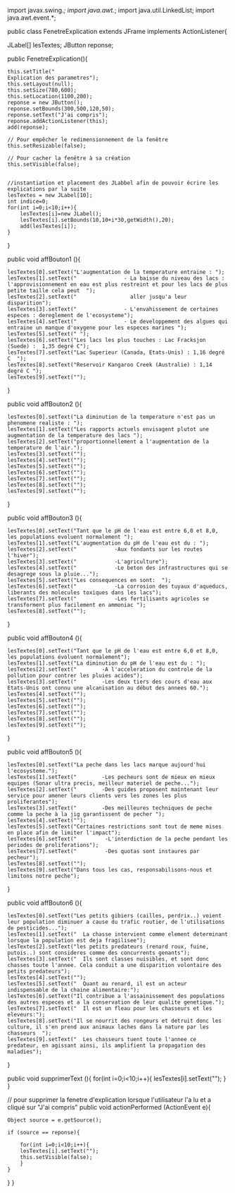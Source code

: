 import javax.swing.*;
import java.awt.*; 
import java.util.LinkedList; 
import java.awt.event.*;

public class FenetreExplication extends JFrame implements ActionListener{

JLabel[] lesTextes;
JButton reponse;

public FenetreExplication(){

	this.setTitle("                                                          Explication des parametres");
	this.setLayout(null);
	this.setSize(780,600);
	this.setLocation(1100,200);
	reponse = new JButton();
	reponse.setBounds(300,500,120,50);
	reponse.setText("J'ai compris"); 
	reponse.addActionListener(this);
	add(reponse); 

	// Pour empêcher le redimensionnement de la fenêtre
	this.setResizable(false);

	// Pour cacher la fenêtre à sa création
	this.setVisible(false);
	
	
	//instantiation et placement des JLabbel afin de pouvoir écrire les explications par la suite
	lesTextes = new JLabel[10]; 
	int indice=0;
	for(int i=0;i<10;i++){
		lesTextes[i]=new JLabel();
		lesTextes[i].setBounds(10,10+i*30,getWidth(),20); 
		add(lesTextes[i]);       
	}
	
	
}

public void affBouton1 (){
	
	lesTextes[0].setText("L'augmentation de la temperature entraine : ");
	lesTextes[1].setText("               - La baisse du niveau des lacs : l'approvisionnement en eau est plus restreint et pour les lacs de plus petite taille cela peut  ");
	lesTextes[2].setText("                 aller jusqu'a leur disparition");
	lesTextes[3].setText("               - L'envahissement de certaines especes : dereglement de l'ecosysteme");
	lesTextes[4].setText("               - Le developpement des algues qui entraine un manque d'oxygene pour les especes marines ");
	lesTextes[5].setText(" ");
	lesTextes[6].setText("Les lacs les plus touches : Lac Fracksjon (Suede) :  1,35 degré C");					 
	lesTextes[7].setText("Lac Superieur (Canada, Etats-­Unis) : 1,16 degré C  ");
	lesTextes[8].setText("Reservoir Kangaroo Creek (Australie) : 1,14 degré C ");   
	lesTextes[9].setText("");  

	
}

public void affBouton2 (){
	
	lesTextes[0].setText("La diminution de la temperature n'est pas un phenomene realiste : ");
	lesTextes[1].setText("Les rapports actuels envisagent plutot une augmentation de la temperature des lacs ");
	lesTextes[2].setText("proportionnellement a l'augmentation de la temperature de l'air.");
	lesTextes[3].setText("");
	lesTextes[4].setText("");
	lesTextes[5].setText("");
	lesTextes[6].setText("");
	lesTextes[7].setText("");   
	lesTextes[8].setText("");  
	lesTextes[9].setText("");
	
}

public void affBouton3 (){
			
	lesTextes[0].setText("Tant que le pH de l'eau est entre 6,0 et 8,0, les populations evoluent normalement ");
	lesTextes[1].setText("L'augmentation du pH de l'eau est du : ");
	lesTextes[2].setText("            -Aux fondants sur les routes l'hiver");
	lesTextes[3].setText("            -L'agriculture");
	lesTextes[4].setText("            -Le beton des infrastructures qui se desagrege sous la pluie...");
	lesTextes[5].setText("Les consequences en sont:  ");
	lesTextes[6].setText("            -La corrosion des tuyaux d'aqueducs, liberants des molecules toxiques dans les lacs");					 
	lesTextes[7].setText("            -Les fertilisants agricoles se transforment plus facilement en ammoniac ");
	lesTextes[8].setText("");
			
}

public void affBouton4 (){
			
	lesTextes[0].setText("Tant que le pH de l'eau est entre 6,0 et 8,0, les populations évoluent normalement");
	lesTextes[1].setText("La diminution du pH de l'eau est du : ");
	lesTextes[2].setText("        -A l'acceleration du controle de la pollution pour contrer les pluies acides");
	lesTextes[3].setText("        -Les deux tiers des cours d'eau aux Etats-Unis ont connu une alcanisation au début des annees 60.");
	lesTextes[4].setText("");
	lesTextes[5].setText("");
	lesTextes[6].setText("");
	lesTextes[7].setText("");
	lesTextes[8].setText("");
	lesTextes[9].setText("");
	
}

public void affBouton5 (){
	
	lesTextes[0].setText("La peche dans les lacs marque aujourd'hui l'ecosysteme.");
	lesTextes[1].setText("        -Les pecheurs sont de mieux en mieux equipes (Sonar ultra precis, meilleur materiel de peche...");
	lesTextes[2].setText("        -Des guides proposent maintenant leur service pour amener leurs clients vers les zones les plus proliferantes");
	lesTextes[3].setText("        -Des meilleures techniques de peche comme la peche à la jig garantissent de pecher ");
	lesTextes[4].setText("");
	lesTextes[5].setText("Certaines restrictions sont tout de meme mises en place afin de limiter l'impact");
	lesTextes[6].setText("         -L'interdiction de la peche pendant les periodes de proliferations");
	lesTextes[7].setText("         -Des quotas sont instaures par pecheur");
	lesTextes[8].setText("");
	lesTextes[9].setText("Dans tous les cas, responsabilisons-nous et limitons notre peche");
	
}

public void affBouton6 (){
	
	lesTextes[0].setText("Les petits gibiers (cailles, perdrix..) voient leur population diminuer a cause du trafic routier, de l'utilisations de pesticides...");
	lesTextes[1].setText("	La chasse intervient comme element determinant lorsque la population est deja fragilisee");
	lesTextes[2].setText("les petits predateurs (renard roux, fuine, putois..) sont consideres comme des concurrents genants");        
	lesTextes[3].setText("	Ils sont classes nuisibles, et sont donc chasses toute l'annee. Cela conduit a une disparition volontaire des petits predateurs");
	lesTextes[4].setText("");
	lesTextes[5].setText("	Quant au renard, il est un acteur indispensable de la chaine alimentaire:");
	lesTextes[6].setText("Il contribue a l'assainissement des populations des autres especes et a la conservation de leur qualite genetique.");
	lesTextes[7].setText("  Il est un fleau pour les chasseurs et les eleveurs:");
	lesTextes[8].setText("Il se nourrit des rongeurs et detruit donc les culture, il s'en prend aux animaux laches dans la nature par les chasseurs  ");
	lesTextes[9].setText("	Les chasseurs tuent toute l'annee ce predateur, en agissant ainsi, ils amplifient la propagation des maladies");
	
}

public void supprimerText (){
	for(int i=0;i<10;i++){
		lesTextes[i].setText("");
	}
}

// pour supprimer la fenetre d'explication lorsque l'utilisateur l'a lu et a cliqué sur "J'ai compris"
public void actionPerformed (ActionEvent e){

	Object source = e.getSource();
	
	if (source == reponse){
		
		for(int i=0;i<10;i++){
		lesTextes[i].setText("");
		this.setVisible(false);
		}
	}
}
}
